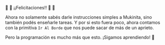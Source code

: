 :clap: :clap: ¡¡Felicitaciones!! :tada: :tada: 

Ahora no solamente sabés darle instrucciones simples a Mukinita, sino también podés enseñarle tareas. Y por si esto fuera poco, ahora contamos con la primitiva `Ir Al Borde` que nos puede sacar de más de un aprieto. 

Pero la programación es mucho más que esto. ¡Sigamos aprendiendo! :muscle: